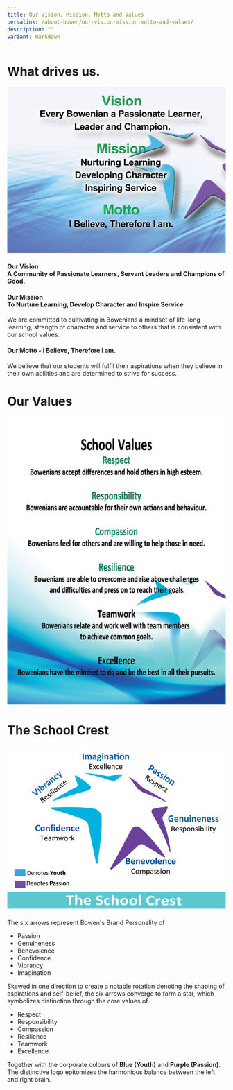 ```yaml
---
title: Our Vision, Mission, Motto and Values
permalink: /about-bowen/our-vision-mission-motto-and-values/
description: ""
variant: markdown
---
```

# What drives us.
![](/images/About%20Bowen/VMVG/sch-vision_800x600.jpeg)
#### **Our Vision**<br>A Community of Passionate Learners, Servant Leaders and Champions of Good.


#### **Our Mission** <br> To Nurture Learning, Develop Character and Inspire Service&nbsp;

We are committed to cultivating in Bowenians a mindset of life-long learning, strength of character and service to others that is consistent with our school values.  

#### **Our Motto** - I Believe, Therefore I am.
We believe that our students will fulfil their aspirations when they believe in their own abilities and are determined to strive for success.


# Our Values
![](/images/About%20Bowen/VMVG/Sch-Values_800x600.jpeg)


	
# The School Crest
![](/images/About%20Bowen/VMVG/sch-crest_800x600.jpeg)

The six arrows represent Bowen's Brand Personality of&nbsp;
* Passion
* Genuineness
* Benevolence
* Confidence
* Vibrancy
* Imagination

Skewed in one direction to create a notable rotation denoting the shaping of aspirations and self-belief, the six arrows converge to form a star, which symbolizes distinction through the core values of
* Respect
* Responsibility
* Compassion
* Resilience
* Teamwork
* Excellence.

Together with the corporate&nbsp;colours&nbsp;of&nbsp;**Blue (Youth)**&nbsp;and&nbsp;**Purple (Passion)**. The distinctive logo epitomizes the harmonious balance between the left and right brain.